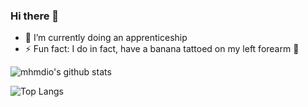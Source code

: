 ### Hi there 👋

<!--
**walterkopp/walterkopp** is a ✨ _special_ ✨ repository because its `README.md` (this file) appears on your GitHub profile.

Here are some ideas to get you started:

- 🔭 I’m currently working on ...
- 🌱 I’m currently learning ...
- 👯 I’m looking to collaborate on ...
- 🤔 I’m looking for help with ...
- 💬 Ask me about ...
- 📫 How to reach me: ...
- 😄 Pronouns: ...
- ⚡ Fun fact: ...
-->

- 🌱 I’m currently doing an apprenticeship
- ⚡ Fun fact: I do in fact, have a banana tattoed on my left forearm 🍌

![mhmdio's github stats](https://github-readme-stats.vercel.app/api?username=walterkopp&count_private=true&show_icons=true&title_color=ffbb02)

![Top Langs](https://github-readme-stats.vercel.app/api/top-langs/?username=walterkopp)
